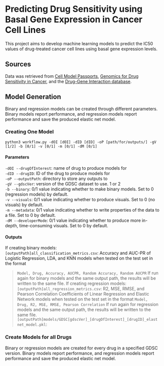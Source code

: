 # Predicting Drug Sensitivity using Basal Gene Expression in Cancer Cell Lines
This project aims to develop machine learning models to predict the IC50 values of drug-treated cancer cell lines using basal gene expression levels.

## Sources
Data was retrieved from [Cell Model Passports](https://cellmodelpassports.sanger.ac.uk/), [Genomics for Drug Sensitivity in Cancer](https://www.cancerrxgene.org/), and the [Drug-Gene Interaction database](https://dgidb.org/about/overview/introduction).

## Model Generation
Binary and regression models can be created through different parameters. Binary models report performance, and regression models report performance and save the produced elastic net model.
### Creating One Model
`python3 workflow.py -dOI [dOI] -dID [dID] -oP [path/for/outputs/] -gV [1/2] -b [0/1] -v [0/1] -m [0/1] -dM [0/1]`
#### Parameters
`-dOI --drugOfInterest`: name of drug to produce models for  
`-dID --drugID`: ID of the drug to produce models for  
`-oP --outputPath`: directory to store any outputs to  
`-gV --gdscVer`: version of the GDSC dataset to use. 1 or 2  
`-b --binary`: 0/1 value indicating whether to make binary models. Set to 0 (regression models) by default.  
`-v --visuals`: 0/1 value indicating whether to produce visuals. Set to 0 (no visuals) by default.  
`-m --metadata`: 0/1 value indicating whether to write properties of the data to a file. Set to 0 by default.  
`-dM --developerMode`: 0/1 value indicating whether to produce more in-depth, time-consuming visuals. Set to 0 by default.  
#### Outputs
If creating binary models:  
`[outputPath]all_classification_metrics.csv`: Accuracy and AUC-PR of Logistic Regression, LDA, and KNN models when tested on the test set in the format  
> `Model, Drug, Accuracy, AUCPR, Random Accuracy, Random AUCPR`
> If run again for binary models and the same output path, the results will be written to the same file.
If creating regression models:  
`[outputPath]all_regression_metrics.csv`: R2, MSE, RMSE, and Pearson Correlation Coefficients of Linear Regression and Elastic Network models when tested on the test set in the format
> `Model, Drug, R2, MSE, RMSE, Pearson Correlation`
> If run again for regression models and the same output path, the results will be written to the same file.  
`[outputPath]models/GDSC[gdscVer]_[drugOfInterest]_[drugID]_elastnet_model.pkl`:  
### Create Models for all Drugs
Binary or regression models are created for every drug in a specified GDSC version. Binary models report performance, and regression models report performance and save the produced elastic net model.
